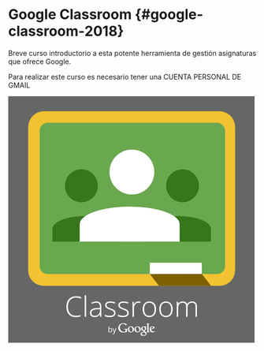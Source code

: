 # Google Classroom {#google-classroom-2018}

Breve curso introductorio a esta potente herramienta de gestión asignaturas que ofrece Google.

Para realizar este curso es necesario tener una CUENTA PERSONAL DE GMAIL

![logo Google Classroom](images/logo-google-classroom.jpg)